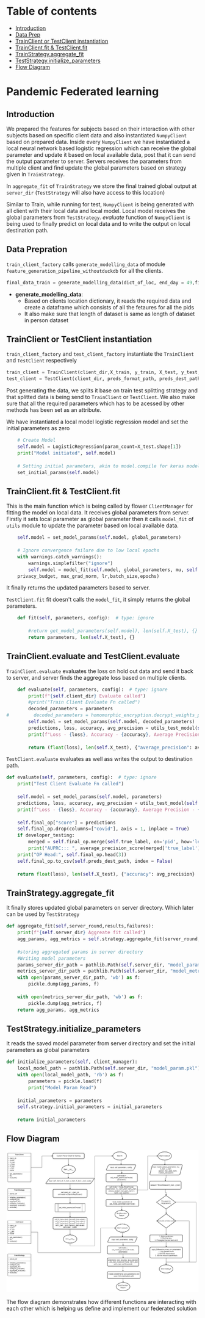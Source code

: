 # Table of contents
* [Introduction](#introduction)
* [Data Prep](#data_prep)
* [TrainClient or TestClient instantiation](#client_inst)
* [TrainClient.fit & TestClient.fit](#trainclient_evaluate)
* [TrainStrategy.aggregate_fit](#teststrategy_aggregate)
* [TestStrategy.initialize_parameters](#teststrategy_aggregate)
* [Flow Diagram](#flow)


# Pandemic Federated learning

## Introduction <a name="introduction"></a>
We prepared the features for subjects based on their interaction with other subjects based on specific client data and also instantiated `NumpyClient` based on prepared data. Inside every `NumpyClient` we have instantiated a local neural network based logistic regression which can receive the global parameter and update it based on local available data, post that it can send the output parameter to server. Servers receives the parameters from multiple client and find update the global parameters based on strategy given in `TrainStrategy`. 

In `aggregate_fit` of `TrainStrategy` we store the final trained global output at `server_dir` (`TestStrategy` will also have access to this location)

Similar to Train, while running for test, `NumpyClient` is being generated with all client with their local data and local model. Local model receives the global parameters from `TestStrategy`. *evaluate* function of `NumpyClient` is being used to finally predict on local data and to write the output on local destination path.


## Data Prepration <a name="data_prep"></a>
`train_client_factory` calls `generate_modelling_data` of module `feature_generation_pipeline_withoutduckdb` for all the clients. 
```python
final_data_train = generate_modelling_data(dict_of_loc, end_day = 49,fixed_ending = 49,window_lenght = 2,is_training = True)
```

- **generate_modelling_data**:
    - Based on clients location dictionary, it reads the required data and create a dataframe which consists of all the fetaures for all the pids
    - It also make sure that length of dataset is same as length of dataset in person dataset

## TrainClient or TestClient instantiation<a name="client_inst"></a>
`train_client_factory` and `test_client_factory` instantiate the `TrainClient` and `TestClient` respectively

```python
train_client = TrainClient(client_dir,X_train, y_train, X_test, y_test, scalar = scaler)
test_client = TestClient(client_dir, preds_format_path, preds_dest_path, final_data_test, X_std, y, true_label)
```

Post generating the data, we splits it base on train test splitting strategy and that splitted data is being send to `TrainClient` or `TestClient`. We also make sure that all the required parameters which has to be acessed by other methods has been set as an attribute.

We have instantiated a local model logistic regression model and set the initial parameters as zero
```python
    # Create Model
    self.model = LogisticRegression(param_count=X_test.shape[1])
    print("Model initiated", self.model)
    
    # Setting initial parameters, akin to model.compile for keras models
    set_initial_params(self.model)
```

## TrainClient.fit & TestClient.fit<a name="trainclient_fit"></a>
This is the main function which is being called by flower `ClientManager` for fitting the model on local data. It receives global parameters from server. Firstly it sets local parameter as global parameter then it calls `model_fit` of `utils` module to update the parameter based on local available data.
```python
    self.model = set_model_params(self.model, global_parameters)
    
    # Ignore convergence failure due to low local epochs
    with warnings.catch_warnings():
        warnings.simplefilter("ignore") 
        self.model = model_fit(self.model, global_parameters, mu, self.X_train, self.y_train, 
    privacy_budget, max_grad_norm, lr,batch_size,epochs)
```
It finally returns the updated parameters based to server.

`TestClient.fit` fit doesn't calls the `model_fit`, it simply returns the global parameters.
```python
    def fit(self, parameters, config):  # type: ignore
        
        #return get_model_parameters(self.model), len(self.X_test), {}
        return parameters, len(self.X_test), {}
```

## TrainClient.evaluate and TestClient.evaluate<a name="trainclient_evaluate"></a>

`TrainClient.evaluate` evaluates the loss on hold out data and send it back to server, and server finds the aggregate loss based on multiple clients.
```python
    def evaluate(self, parameters, config):  # type: ignore
        print(f"{self.client_dir} Evaluate called")
        #print("Train Client Evaluate Fn called")
        decoded_parameters = parameters
#         decoded_parameters = homomorphic_encryption.decrypt_weights_param(self.sk, parameters, num_clients)
        self.model = set_model_params(self.model, decoded_parameters)        
        predictions, loss, accuracy, avg_precision = utils_test_model(self.model, self.X_test, self.y_test,threshold)
        print(f"Loss - {loss}, Accuracy - {accuracy}, Average Precision - {avg_precision}")
       
        return (float(loss), len(self.X_test), {"average_precision": avg_precision})
```
`TestClient.evaluate` evaluates as well ass writes the output to destination path.

```python
def evaluate(self, parameters, config):  # type: ignore
    print("Test Client Evaluate Fn called")
    
    self.model = set_model_params(self.model, parameters)
    predictions, loss, accuracy, avg_precision = utils_test_model(self.model, self.X_test, self.y_test, self.threshold)
    print(f"Loss - {loss}, Accuracy - {accuracy}, Average Precision - {avg_precision}")
    
    self.final_op["score"] = predictions
    self.final_op.drop(columns=["covid"], axis = 1, inplace = True)
    if developer_testing:
        merged = self.final_op.merge(self.true_label, on='pid', how='left')
        print("AUPRC::: ", average_precision_score(merged['true_label'].values, predictions))
    print("OP Head:", self.final_op.head(3))
    self.final_op.to_csv(self.preds_dest_path, index = False)
    
    return float(loss), len(self.X_test), {"accuracy": avg_precision}
```

## TrainStrategy.aggregate_fit<a name="trainstrategy_aggregate"></a>
It finally stores updated global parameters on server directory. Which later can be used by `TestStrategy`

```python
def aggregate_fit(self,server_round,results,failures):
    print(f"{self.server_dir} Aggreate fit called")
    agg_params, agg_metrics = self.strategy.aggregate_fit(server_round, results, failures)
    
    #storing aggregated params in server directory
    #Writing model parameters
    params_server_dir_path = pathlib.Path(self.server_dir, "model_param.pkl")
    metrics_server_dir_path = pathlib.Path(self.server_dir, "model_metrics.pkl")
    with open(params_server_dir_path, 'wb') as f:
        pickle.dump(agg_params, f)
        
    with open(metrics_server_dir_path, 'wb') as f:
        pickle.dump(agg_metrics, f)
    return agg_params, agg_metrics 
```

## TestStrategy.initialize_parameters<a name="teststrategy_aggregate"></a>
It reads the saved model parameter from server directory and set the initial parameters as global parameters

```python
def initialize_parameters(self, client_manager):
    local_model_path = pathlib.Path(self.server_dir, "model_param.pkl")
    with open(local_model_path, 'rb') as f:
        parameters = pickle.load(f)
        print("Model Param Read")
        
    initial_parameters = parameters
    self.strategy.initial_parameters = initial_parameters
    
    return initial_parameters

```

## Flow Diagram <a name="flow"></a>
![Fedrated Flow](federated_v2.png)

The flow diagram demonstrates how different functions are interacting with each other which is helping us define and implement our federated solution

